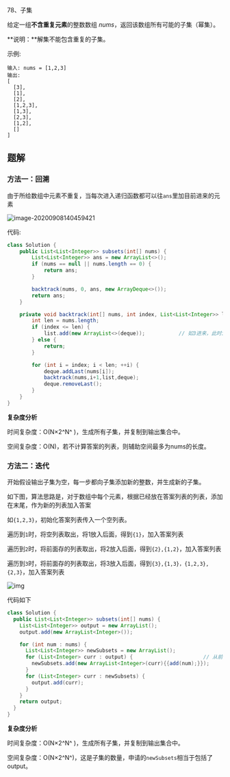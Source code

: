 78、子集

给定一组**不含重复元素**的整数数组 *nums*，返回该数组所有可能的子集（幂集）。

**说明：**解集不能包含重复的子集。

示例:

```
输入: nums = [1,2,3]
输出:
[
  [3],
  [1],
  [2],
  [1,2,3],
  [1,3],
  [2,3],
  [1,2],
  []
]
```





## 题解

### 方法一：回溯

由于所给数组中元素不重复，当每次进入递归函数都可以往`ans`里加目前进来的元素

![image-20200908140459421](https://gitee.com/zero049/MyNoteImages/raw/master/image-20200908140459421.png)

代码:

```java
class Solution {
    public List<List<Integer>> subsets(int[] nums) {
        List<List<Integer>> ans = new ArrayList<>();
        if (nums == null || nums.length == 0) {
            return ans;
        }

        backtrack(nums, 0, ans, new ArrayDeque<>());
        return ans;
    }

    private void backtrack(int[] nums, int index, List<List<Integer>> list, Deque<Integer> deque) {
        int len = nums.length;
        if (index <= len) {
            list.add(new ArrayList<>(deque));			// 如3进来，此时index=3，下面循环进不去
        } else {
            return;
        }

        for (int i = index; i < len; ++i) {
            deque.addLast(nums[i]);
            backtrack(nums,i+1,list,deque);
            deque.removeLast();
        }
    }
}
```

**复杂度分析**

时间复杂度：O(N×2^N^ )，生成所有子集，并复制到输出集合中。

空间复杂度：O(N)，若不计算答案的列表，则辅助空间最多为nums的长度。



### 方法二：迭代

开始假设输出子集为空，每一步都向子集添加新的整数，并生成新的子集。

如下图，算法思路是，对于数组中每个元素，根据已经放在答案列表的列表，添加在末尾，作为新的列表加入答案

如`{1,2,3}`，初始化答案列表传入一个空列表。

遍历到`1`时，将空列表取出，将1放入后面，得到`{1}`，加入答案列表

遍历到`2`时，将前面存的列表取出，将2放入后面，得到`{2},{1,2}`，加入答案列表

遍历到`3`时，将前面存的列表取出，将3放入后面，得到`{3},{1,3}，{1,2,3},{2,3}`，加入答案列表

![img](https://gitee.com/zero049/MyNoteImages/raw/master/recursion.png)

代码如下

```java
class Solution {
  public List<List<Integer>> subsets(int[] nums) {
    List<List<Integer>> output = new ArrayList();
    output.add(new ArrayList<Integer>());

    for (int num : nums) {
      List<List<Integer>> newSubsets = new ArrayList();
      for (List<Integer> curr : output) {						// 从前面列表添加到末尾，最后作为新的列表加入output
        newSubsets.add(new ArrayList<Integer>(curr){{add(num);}});
      }
      for (List<Integer> curr : newSubsets) {
        output.add(curr);
      }
    }
    return output;
  }
}
```

**复杂度分析**

时间复杂度：O(N×2^N^ )，生成所有子集，并复制到输出集合中。

空间复杂度：O(N×2^N^)，这是子集的数量，申请的`newSubsets`相当于包括了output。